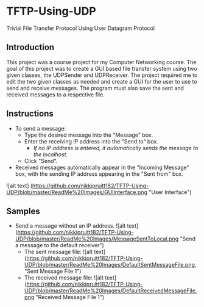 # TFTP-Using-UDP
Trivial File Transfer Protocol Using User Datagram Protocol 

## Introduction
This project was a course project for my Computer Networking course. The goal of this project was to create a GUI based file transfer system using two given classes, the UDPSender and UDPReceiver. The project required me to edit the two given classes as needed and create a GUI for the user to use to send and receive messages. The program must also save the sent and received messages to a respective file.

## Instructions
* To send a message:
  * Type the desired message into the "Message" box.
  * Enter the receiving IP address into the "Send to" box.
    * *If no IP address is entered, it automatically sends the message to the localhost.*
  * Click "Send".
* Received messages automatically appear in the "Incoming Message" box, with the sending IP address appearing in the "Sent from" box.

![alt text] (https://github.com/nikkipruitt182/TFTP-Using-UDP/blob/master/ReadMe%20Images/GUIInterface.png "User Interface")

## Samples
* Send a message without an IP address.
![alt text] (https://github.com/nikkipruitt182/TFTP-Using-UDP/blob/master/ReadMe%20Images/MessageSentToLocal.png "Send a message to the default receiver")
  * The sent message file:
![alt text] (https://github.com/nikkipruitt182/TFTP-Using-UDP/blob/master/ReadMe%20Images/DefaultSentMessageFile.png, "Sent Message File 1")
  * The received message file:
![alt text] (https://github.com/nikkipruitt182/TFTP-Using-UDP/blob/master/ReadMe%20Images/DefaultReceivedMessageFile.png "Received Message File 1")
